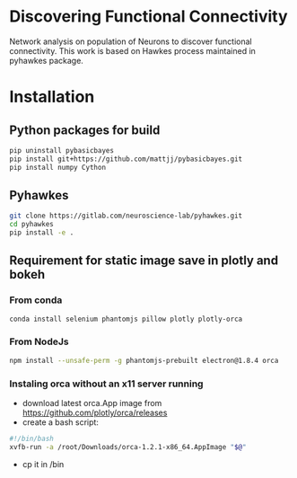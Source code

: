# Discovering Functional Connectivity 

Network analysis on population of Neurons to discover functional connectivity. 
This work is based on Hawkes process maintained in pyhawkes package.     

# Installation

## Python packages for build 

```bash
pip uninstall pybasicbayes
pip install git+https://github.com/mattjj/pybasicbayes.git
pip install numpy Cython
```
 
## Pyhawkes
 
```bash
git clone https://gitlab.com/neuroscience-lab/pyhawkes.git 
cd pyhawkes 
pip install -e .
```
## Requirement for static image save in plotly and bokeh

### From conda
```bash
conda install selenium phantomjs pillow plotly plotly-orca 
```

### From NodeJs 

```bash
npm install --unsafe-perm -g phantomjs-prebuilt electron@1.8.4 orca
```

### Instaling orca without an x11 server running 

* download latest orca.App image from https://github.com/plotly/orca/releases
* create a bash script:

 ```bash
#!/bin/bash
xvfb-run -a /root/Downloads/orca-1.2.1-x86_64.AppImage "$@"
```

* cp it in /bin
